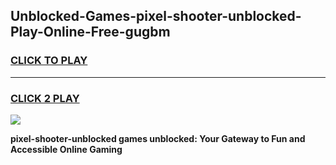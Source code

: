 
## Unblocked-Games-pixel-shooter-unblocked-Play-Online-Free-gugbm
<h3>
<a href="https://premium76.site?title=pixel-shooter-unblocked&ref=26A">CLICK TO PLAY</a></h3>
<hr>

<h3>
<a href="https://premium76.site?title=pixel-shooter-unblocked&ref=26A">CLICK 2 PLAY</a>
  
</h3>

<a href="https://premium76.site?title=pixel-shooter-unblocked&ref=26A"><img src="https://clearcache.store/games.png"></a>


**pixel-shooter-unblocked games unblocked: Your Gateway to Fun and Accessible Online Gaming**
